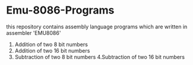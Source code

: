 # Emu-8086-Programs
this repository contains assembly language programs which are written in assembler 'EMU8086'
1. Addition of two 8 bit numbers
2. Addition of two 16 bit numbers
3. Subtraction of two 8 bit numbers
4.Subtraction of two 16 bit numbers
